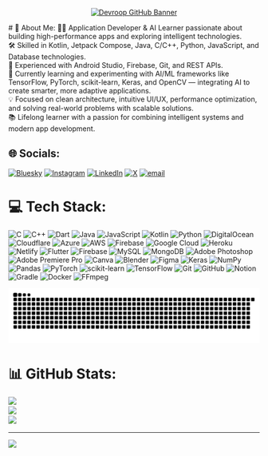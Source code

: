 <p align="center">
  <a href="https://github.com/devroop-coder/devroop-coder" target="_blank">
    <img src="https://res.cloudinary.com/de3mpiotu/image/upload/v1705301512/Devroop/Github_Banner_fnijbi.png" alt="Devroop GitHub Banner" />
  </a>
</p>
# 💫 About Me:
👨‍💻 Application Developer & AI Learner passionate about building high-performance apps and exploring intelligent technologies.<br>🛠️ Skilled in Kotlin, Jetpack Compose, Java, C/C++, Python, JavaScript, and Database technologies.<br>🚀 Experienced with Android Studio, Firebase, Git, and REST APIs.<br>🤖 Currently learning and experimenting with AI/ML frameworks like TensorFlow, PyTorch, scikit-learn, Keras, and OpenCV — integrating AI to create smarter, more adaptive applications.<br>💡 Focused on clean architecture, intuitive UI/UX, performance optimization, and solving real-world problems with scalable solutions.<br>📚 Lifelong learner with a passion for combining intelligent systems and modern app development.


## 🌐 Socials:
[![Bluesky](https://img.shields.io/badge/bluesky-0285FF?style=for-the-badge&logo=bluesky&logoColor=%23FFFFFF)](https://bsky.app/profile/devroopverse.bsky.social) [![Instagram](https://img.shields.io/badge/Instagram-%23E4405F.svg?logo=Instagram&logoColor=white)](https://instagram.com/devroop.verse) [![LinkedIn](https://img.shields.io/badge/LinkedIn-%230077B5.svg?logo=linkedin&logoColor=white)](https://linkedin.com/in/kaushik-ranjan) [![X](https://img.shields.io/badge/X-black.svg?logo=X&logoColor=white)](https://x.com/kaushik_ranjann) [![email](https://img.shields.io/badge/Email-D14836?logo=gmail&logoColor=white)](mailto:devroopverse@gmail.com) 

# 💻 Tech Stack:
![C](https://img.shields.io/badge/c-%2300599C.svg?style=flat&logo=c&logoColor=white) ![C++](https://img.shields.io/badge/c++-%2300599C.svg?style=flat&logo=c%2B%2B&logoColor=white) ![Dart](https://img.shields.io/badge/dart-%230175C2.svg?style=flat&logo=dart&logoColor=white) ![Java](https://img.shields.io/badge/java-%23ED8B00.svg?style=flat&logo=openjdk&logoColor=white) ![JavaScript](https://img.shields.io/badge/javascript-%23323330.svg?style=flat&logo=javascript&logoColor=%23F7DF1E) ![Kotlin](https://img.shields.io/badge/kotlin-%237F52FF.svg?style=flat&logo=kotlin&logoColor=white) ![Python](https://img.shields.io/badge/python-3670A0?style=flat&logo=python&logoColor=ffdd54) ![DigitalOcean](https://img.shields.io/badge/DigitalOcean-%230167ff.svg?style=flat&logo=digitalOcean&logoColor=white) ![Cloudflare](https://img.shields.io/badge/Cloudflare-F38020?style=flat&logo=Cloudflare&logoColor=white) ![Azure](https://img.shields.io/badge/azure-%230072C6.svg?style=flat&logo=microsoftazure&logoColor=white) ![AWS](https://img.shields.io/badge/AWS-%23FF9900.svg?style=flat&logo=amazon-aws&logoColor=white) ![Firebase](https://img.shields.io/badge/firebase-%23039BE5.svg?style=flat&logo=firebase) ![Google Cloud](https://img.shields.io/badge/GoogleCloud-%234285F4.svg?style=flat&logo=google-cloud&logoColor=white) ![Heroku](https://img.shields.io/badge/heroku-%23430098.svg?style=flat&logo=heroku&logoColor=white) ![Netlify](https://img.shields.io/badge/netlify-%23000000.svg?style=flat&logo=netlify&logoColor=#00C7B7) ![Flutter](https://img.shields.io/badge/Flutter-%2302569B.svg?style=flat&logo=Flutter&logoColor=white) ![Firebase](https://img.shields.io/badge/firebase-a08021?style=flat&logo=firebase&logoColor=ffcd34) ![MySQL](https://img.shields.io/badge/mysql-4479A1.svg?style=flat&logo=mysql&logoColor=white) ![MongoDB](https://img.shields.io/badge/MongoDB-%234ea94b.svg?style=flat&logo=mongodb&logoColor=white) ![Adobe Photoshop](https://img.shields.io/badge/adobe%20photoshop-%2331A8FF.svg?style=flat&logo=adobe%20photoshop&logoColor=white) ![Adobe Premiere Pro](https://img.shields.io/badge/Adobe%20Premiere%20Pro-9999FF.svg?style=flat&logo=Adobe%20Premiere%20Pro&logoColor=white) ![Canva](https://img.shields.io/badge/Canva-%2300C4CC.svg?style=flat&logo=Canva&logoColor=white) ![Blender](https://img.shields.io/badge/blender-%23F5792A.svg?style=flat&logo=blender&logoColor=white) ![Figma](https://img.shields.io/badge/figma-%23F24E1E.svg?style=flat&logo=figma&logoColor=white) ![Keras](https://img.shields.io/badge/Keras-%23D00000.svg?style=flat&logo=Keras&logoColor=white) ![NumPy](https://img.shields.io/badge/numpy-%23013243.svg?style=flat&logo=numpy&logoColor=white) ![Pandas](https://img.shields.io/badge/pandas-%23150458.svg?style=flat&logo=pandas&logoColor=white) ![PyTorch](https://img.shields.io/badge/PyTorch-%23EE4C2C.svg?style=flat&logo=PyTorch&logoColor=white) ![scikit-learn](https://img.shields.io/badge/scikit--learn-%23F7931E.svg?style=flat&logo=scikit-learn&logoColor=white) ![TensorFlow](https://img.shields.io/badge/TensorFlow-%23FF6F00.svg?style=flat&logo=TensorFlow&logoColor=white) ![Git](https://img.shields.io/badge/git-%23F05033.svg?style=flat&logo=git&logoColor=white) ![GitHub](https://img.shields.io/badge/github-%23121011.svg?style=flat&logo=github&logoColor=white) ![Notion](https://img.shields.io/badge/Notion-%23000000.svg?style=flat&logo=notion&logoColor=white) ![Gradle](https://img.shields.io/badge/Gradle-02303A.svg?style=flat&logo=Gradle&logoColor=white) ![Docker](https://img.shields.io/badge/docker-%230db7ed.svg?style=flat&logo=docker&logoColor=white) ![FFmpeg](https://shields.io/badge/FFmpeg-%23171717.svg?logo=ffmpeg&style=flat&labelColor=171717&logoColor=5cb85c)


<p align="center">
  <img src="https://raw.githubusercontent.com/devroop-coder/devroop-coder/output/github-contribution-grid-snake.svg" alt="Contribution Snake animation" />
</p>

# 📊 GitHub Stats:
![](https://github-readme-stats.vercel.app/api?username=devroop-coder&theme=react&hide_border=false&include_all_commits=false&count_private=false)<br/>
![](https://nirzak-streak-stats.vercel.app/?user=devroop-coder&theme=react&hide_border=false)<br/>
![](https://github-readme-stats.vercel.app/api/top-langs/?username=devroop-coder&theme=react&hide_border=false&include_all_commits=false&count_private=false&layout=compact)






---
[![](https://visitcount.itsvg.in/api?id=devroop-coder&icon=0&color=1)](https://visitcount.itsvg.in)
